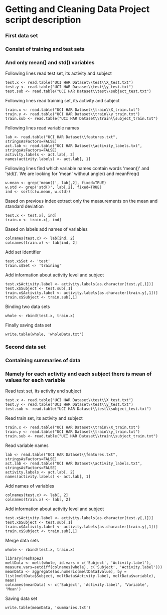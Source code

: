 Getting and Cleaning Data
Project script description
=========================


### First data set
### Consist of training and test sets
### And only mean() and std() variables

Following lines read test set, its activity and subject
```{r}
test.x <- read.table("UCI HAR Dataset\\test\\X_test.txt")
test.y <- read.table("UCI HAR Dataset\\test\\y_test.txt")
test.sub <- read.table("UCI HAR Dataset\\test\\subject_test.txt")
```

Following lines read training set, its activity and subject
```{r}
train.x <- read.table("UCI HAR Dataset\\train\\X_train.txt")
train.y <- read.table("UCI HAR Dataset\\train\\y_train.txt")
train.sub <- read.table("UCI HAR Dataset\\train\\subject_train.txt")
```

Following lines read variable names
```{r}
lab <- read.table("UCI HAR Dataset\\features.txt", stringsAsFactors=FALSE)
act.lab <- read.table("UCI HAR Dataset\\activity_labels.txt", stringsAsFactors=FALSE)
activity.labels <- act.lab[, 2]
names(activity.labels) <- act.lab[, 1]
```

Following lines find which variable names contain words 'mean()' and 'std()'.
We are looking for 'mean' without angle() and meanFreq()
```{r}
w.mean <- grep('mean()', lab[,2], fixed=TRUE)
w.std <- grep('std()', lab[,2], fixed=TRUE)
ind <- sort(c(w.mean, w.std))
```

Based on previous index extract only the measurements on the mean and standard deviation
```{r}
test.x <- test.x[, ind]
train.x <- train.x[, ind]
```

Based on labels add names of variables
```{r}
colnames(test.x) <- lab[ind, 2]
colnames(train.x) <- lab[ind, 2]
```

Add set identifier
```{r}
test.x$Set <- 'test'
train.x$Set <- 'training'
```

Add information about activity level and subject
```{r}
test.x$Activity.label <- activity.labels[as.character(test.y[,1])]
test.x$Subject <- test.sub[,1]
train.x$Activity.label <- activity.labels[as.character(train.y[,1])]
train.x$Subject <- train.sub[,1]
```

Binding two data sets
```{r}
whole <- rbind(test.x, train.x)
```

Finally saving data set
```{r}
write.table(whole, 'wholeData.txt')
```

### Second data set
### Containing summaries of data
### Namely for each activity and each subject there is mean of values for each variable

Read test set, its activity and subject
```
test.x <- read.table("UCI HAR Dataset\\test\\X_test.txt")
test.y <- read.table("UCI HAR Dataset\\test\\y_test.txt")
test.sub <- read.table("UCI HAR Dataset\\test\\subject_test.txt")
```

Read train set, its activity and subject
```
train.x <- read.table("UCI HAR Dataset\\train\\X_train.txt")
train.y <- read.table("UCI HAR Dataset\\train\\y_train.txt")
train.sub <- read.table("UCI HAR Dataset\\train\\subject_train.txt")
```

Read variable names
```
lab <- read.table("UCI HAR Dataset\\features.txt", stringsAsFactors=FALSE)
act.lab <- read.table("UCI HAR Dataset\\activity_labels.txt", stringsAsFactors=FALSE)
activity.labels <- act.lab[, 2]
names(activity.labels) <- act.lab[, 1]
```

Add names of variables
```
colnames(test.x) <- lab[, 2]
colnames(train.x) <- lab[, 2]
```

Add information about activity level and subject
```
test.x$Activity.label <- activity.labels[as.character(test.y[,1])]
test.x$Subject <- test.sub[,1]
train.x$Activity.label <- activity.labels[as.character(train.y[,1])]
train.x$Subject <- train.sub[,1]
```

Merge data sets
```
whole <- rbind(test.x, train.x)
```

```
library(reshape2)
meltData <- melt(whole, id.vars = c('Subject', 'Activity.label'), measure.vars=setdiff(colnames(whole), c('Subject', 'Activity.label')))
meanData <- aggregate(as.numeric(meltData$value), by = list(meltData$Subject, meltData$Activity.label, meltData$variable), mean)
colnames(meanData) <- c('Subject', 'Activity.label', 'Variable', 'Mean')
```

Saving data set
```
write.table(meanData, 'summaries.txt')
```
